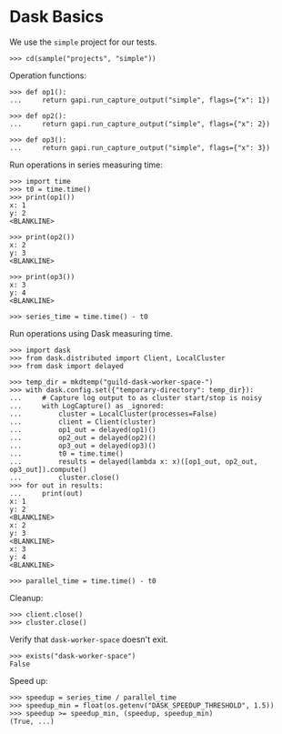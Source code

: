 # Dask Basics

We use the `simple` project for our tests.

    >>> cd(sample("projects", "simple"))

Operation functions:

    >>> def op1():
    ...     return gapi.run_capture_output("simple", flags={"x": 1})

    >>> def op2():
    ...     return gapi.run_capture_output("simple", flags={"x": 2})

    >>> def op3():
    ...     return gapi.run_capture_output("simple", flags={"x": 3})

Run operations in series measuring time:

    >>> import time
    >>> t0 = time.time()
    >>> print(op1())
    x: 1
    y: 2
    <BLANKLINE>

    >>> print(op2())
    x: 2
    y: 3
    <BLANKLINE>

    >>> print(op3())
    x: 3
    y: 4
    <BLANKLINE>

    >>> series_time = time.time() - t0

Run operations using Dask measuring time.

    >>> import dask
    >>> from dask.distributed import Client, LocalCluster
    >>> from dask import delayed

    >>> temp_dir = mkdtemp("guild-dask-worker-space-")
    >>> with dask.config.set({"temporary-directory": temp_dir}):
    ...     # Capture log output to as cluster start/stop is noisy
    ...     with LogCapture() as _ignored:
    ...         cluster = LocalCluster(processes=False)
    ...         client = Client(cluster)
    ...         op1_out = delayed(op1)()
    ...         op2_out = delayed(op2)()
    ...         op3_out = delayed(op3)()
    ...         t0 = time.time()
    ...         results = delayed(lambda x: x)([op1_out, op2_out, op3_out]).compute()
    ...         cluster.close()
    >>> for out in results:
    ...     print(out)
    x: 1
    y: 2
    <BLANKLINE>
    x: 2
    y: 3
    <BLANKLINE>
    x: 3
    y: 4
    <BLANKLINE>

    >>> parallel_time = time.time() - t0

Cleanup:

    >>> client.close()
    >>> cluster.close()

Verify that `dask-worker-space` doesn't exit.

    >>> exists("dask-worker-space")
    False

Speed up:

    >>> speedup = series_time / parallel_time
    >>> speedup_min = float(os.getenv("DASK_SPEEDUP_THRESHOLD", 1.5))
    >>> speedup >= speedup_min, (speedup, speedup_min)
    (True, ...)

